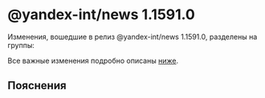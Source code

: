 # @yandex-int/news 1.1591.0

<!-- ЧЕЛОВЕЧЕСКОЕ ВСТУПЛЕНИЕ -->

Изменения, вошедшие в релиз @yandex-int/news 1.1591.0, разделены на группы:

Все важные изменения подробно описаны [ниже](#Пояснения).

## Пояснения

